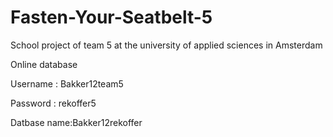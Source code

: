 # Fasten-Your-Seatbelt-5
School project of team 5 at the university of applied sciences in Amsterdam

Online database

Username : Bakker12team5

Password : rekoffer5

Datbase name:Bakker12rekoffer
